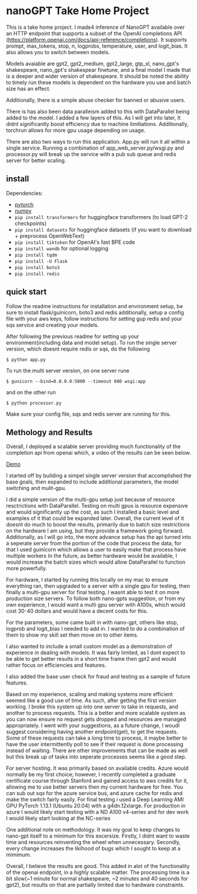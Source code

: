 # nanoGPT Take Home Project

This is a take home project.  I made4 inference of NanoGPT available over an HTTP endpoint that supports a subset of the OpenAI completions API (https://platform.openai.com/docs/api-reference/completions).  It supports prompt, max_tokens, stop, n, logprobs, temperature, user, and logit_bias.  It also allows you to switch between models.  

Models avaiable are gpt2, gpt2_medium, gpt2_large, gtp_xl, nano_gpt's shakespeare, nano_gpt's shakespear finetune, and a final model I made that is a deeper and wider version of shakespeare.  It should be noted the ability to timely run these models is dependent on the hardware you use and batch size has an effect.

Additionally, there is a simple abuse checker for banned or abusive users. 

There is has also been data paralleism added to this with DataParallel being added to the model.  I added a few layers of this.  As I will get into later, It didnt significantly boost efficiency due to machine limitiations.  Additionally, torchrun allows for more gpu usage depending on usage.

There are also two ways to run this application.  App.py will run it all within a single service.  Running a combination of app_web_server.py/wsgi.py and processor.py will break up the service with a pub sub queue and redis server for better scaling.



## install

Dependencies:

- [pytorch](https://pytorch.org) 
- [numpy](https://numpy.org/install/) 
- `pip install transformers` for huggingface transformers  (to load GPT-2 checkpoints)
- `pip install datasets` for huggingface datasets  (if you want to download + preprocess OpenWebText)
- `pip install tiktoken` for OpenAI's fast BPE code 
- `pip install wandb` for optional logging 
- `pip install tqdm` 
- `pip install -U Flask`
- `pip install boto3`
- `pip install redis`

## quick start

Follow the readme instructions for installation and environment setup, be sure to install flask/guinicorn, boto3 and redis additionally, setup a config file with your aws keys, follow instructions for setting gup redis and your sqs service and creating your models.

After following the previous readme for setting up your environment(including data and model setup).  To run the single server version, which doesnt require redis or sqs,  do the following 
```
$ python app.py
```

To run the multi server version, on one server rune
```
$ gunicorn --bind=0.0.0.0:5000 --timeout 600 wsgi:app 
```

and on the other run
```
$ python processor.py
```

Make sure your config file, sqs and redis server are running for this.


## Methology and Results

Overall, I deployed a scalable server providing much functionality of the completion api from openai which, a video of the results can be seen below.

[Demo](https://drive.google.com/file/d/1-x2gmj_km3pddwV341Vcqn5rgbAHfV6m/view?usp=drive_link)


I started off by building a simpel single server version that accomplished the base goals, then expanded to include additional parameters, the model switching and mulit-gpu.

I did a simple version of the multi-gpu setup just because of resource resctrictions with DataParallel.  Testing on multi gpus is resource expensive and would significantly up the cost, as such I installed a basic level and examples of it that could be expanded later.  Overall, the current level of it doesnt do much to boost the results, primarily due to batch size restrictions on the hardware I am using, but they provide a framework going forward.  Additionally, as I will go into, the more advance setup has the api turned into a seperate server from the portion of the code that process the data, for that I used guinicorn which allows a user to easily make that process have multiple workers In the future, as better hardware would be available, I would increase the batch sizes which would allow DataParallel to function more powerfully. 

For hardware, I started by running this locally on my mac to ensure everything ran, then upgraded to a server with a single gpu for testing, then finally a multi-gpu server for final testing.  I wasnt able to test it on more production size servers. To follow both nano-gpts suggestion, or from my own experience, I would want a multi gpu server with A100s, which would cost 30-40 dollars and would have a decent costs for this.  

For the parameters, some came built in with nano-gpt, others like stop, logprob and logit_bias I needed to add in.  I wanted to do a combination of them to show my skill set then move on to other items.

I also wanted to include a small custom model as a demonstration of experience in dealing with models.  It was fairly limited, as I dont expect to be able to get better results in a short time frame then gpt2 and would rather focus on efficiencies and features.

I also added the base user check for fraud and testing as a sample of future features.

Based on my experience, scaling and making systems more efficient seemed like a good use of time.  As such, after getting the first version working. I broke this system up into one server to take in requests, and another to process requests.  This is a better and more scalable system as you can now ensure no request gets dropped and resources are managed appropriately.  I went with your suggestions, as a future change, I woudl suggest considering having another endpoint(get), to get the requests.  Some of these requests can take a long time to process, it maybe better to have the user intermittently poll to see if their request is done processing instead of waiting.  There are other improvements that can be made as well but this break up of tasks into seperate processes seems like a good step.

For server hosting.  It was primarily based on available credits.  Azure would normally be my first choice; however, I recently completed a graduate certificate course through Stanford and gained access to aws credits for it, allowing me to use better servers then my current hardware for free.  You can sub out sqs for the azure service bus, and azure cache for redis and make the switch fairly easily.  For final testing i used a Deep Learning AMI GPU PyTorch 1.13.1 (Ubuntu 20.04) with a g4dn.12xlarge.  For production in azure I would likely start testing with a ND A100 v4-series and for dev work I would likely start looking at the NC-series


One additional note on methodology.  It was my goal to keep changes to nano-gpt itself to a minimum for this excersize.  Firstly, I didnt want to waste time and resources reinventing the wheel when unnecessary.  Secondly, every change increases the likihood of bugs which I sought to keep at a mimimum.


Overall, I believe the results are good.  This added in alot of the functionality of the openai endpoint, in a highly scalable matter.  The processing time is a bit slow(~1 minute for normal shakespeare, ~2 minutes and 40 seconds for gpt2), but results on that are partially limited due to hardware constraints.
